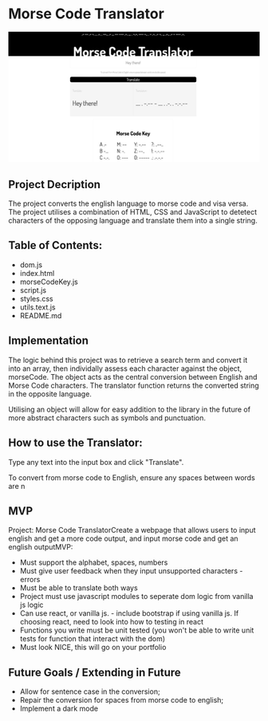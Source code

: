# Morse Code Translator

![Alt text](images/morseCodeTranslator.png "Morse Code Translator")

## Project Decription

The project converts the english language to morse code and visa versa. The project utilises a combination of HTML, CSS and JavaScript to detetect characters of the opposing language and translate them into a single string.

## Table of Contents:

-   dom.js
-   index.html
-   morseCodeKey.js
-   script.js
-   styles.css
-   utils.text.js
-   README.md

## Implementation

The logic behind this project was to retrieve a search term and convert it into an array, then individally assess each character against the object, morseCode. The object acts as the central conversion between English and Morse Code characters. The translator function returns the converted string in the opposite language.

Utilising an object will allow for easy addition to the library in the future of more abstract characters such as symbols and punctuation.

## How to use the Translator:

Type any text into the input box and click "Translate".

To convert from morse code to English, ensure any spaces between words are n

## MVP

Project: Morse Code TranslatorCreate a webpage that allows users to input english and get a more code output, and input morse code and get an english outputMVP:

-   Must support the alphabet, spaces, numbers
-   Must give user feedback when they input unsupported characters - errors
-   Must be able to translate both ways
-   Project must use javascript modules to seperate dom logic from vanilla js logic
-   Can use react, or vanilla js. - include bootstrap if using vanilla js. If choosing react, need to look into how to testing in react
-   Functions you write must be unit tested (you won't be able to write unit tests for function that interact with the dom)
-   Must look NICE, this will go on your portfolio

## Future Goals / Extending in Future

-   Allow for sentence case in the conversion;
-   Repair the conversion for spaces from morse code to english;
-   Implement a dark mode
